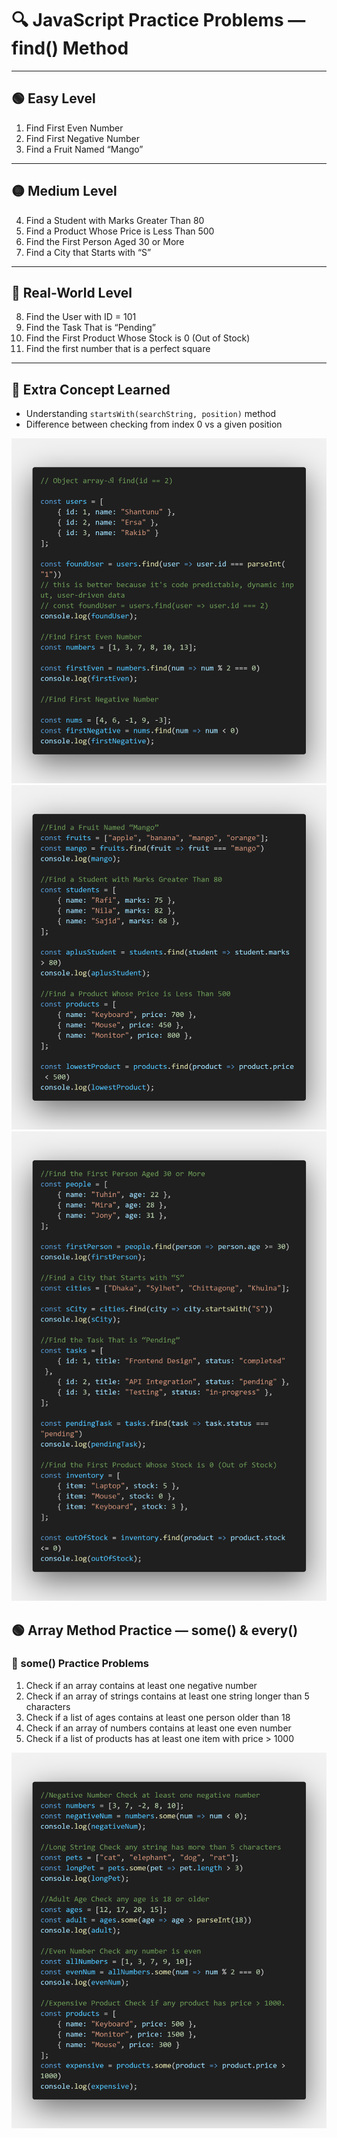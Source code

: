 # 🔍 JavaScript Practice Problems — find() Method

---

## 🟢 Easy Level

1. Find First Even Number
2. Find First Negative Number
3. Find a Fruit Named “Mango”

---

## 🟡 Medium Level

4. Find a Student with Marks Greater Than 80
5. Find a Product Whose Price is Less Than 500
6. Find the First Person Aged 30 or More
7. Find a City that Starts with “S”

---

## 🔵 Real-World Level

8. Find the User with ID = 101
9. Find the Task That is “Pending”
10. Find the First Product Whose Stock is 0 (Out of Stock)
11. Find the first number that is a perfect square

---

## 🧠 Extra Concept Learned

- Understanding `startsWith(searchString, position)` method
- Difference between checking from index 0 vs a given position

![Filter Method Practice](./images/code.png)
![Filter Method Practice](./images/code2.png)
![Filter Method Practice](./images/code3.png)

## 🟢 Array Method Practice — some() & every()

### 🔹 some() Practice Problems

1. Check if an array contains at least one negative number
2. Check if an array of strings contains at least one string longer than 5 characters
3. Check if a list of ages contains at least one person older than 18
4. Check if an array of numbers contains at least one even number
5. Check if a list of products has at least one item with price > 1000

![Filter Method Practice](./images/code4.png)
